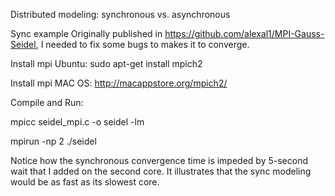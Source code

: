 Distributed modeling: synchronous vs. asynchronous 

Sync example 
Originally published in https://github.com/alexal1/MPI-Gauss-Seidel, I needed to fix some bugs to makes it
to converge.

Install mpi Ubuntu:
sudo apt-get install mpich2

Install mpi MAC OS: http://macappstore.org/mpich2/

Compile and Run:

mpicc seidel_mpi.c -o seidel -lm

mpirun -np 2 ./seidel

Notice how the synchronous convergence time is impeded by 5-second wait that I added on the second core. It illustrates that 
the sync modeling would be as fast as its slowest core. 
